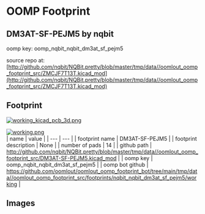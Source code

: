 # OOMP Footprint  
## DM3AT-SF-PEJM5  by nqbit  
  
oomp key: oomp_nqbit_nqbit_dm3at_sf_pejm5  
  
source repo at: [http://github.com/nqbit/NQBit.pretty/blob/master/tmp/data//oomlout_oomp_footprint_src/ZMCJF7T13T.kicad_mod](http://github.com/nqbit/NQBit.pretty/blob/master/tmp/data//oomlout_oomp_footprint_src/ZMCJF7T13T.kicad_mod)  
## Footprint  
  
[![working_kicad_pcb_3d.png](working_kicad_pcb_3d_600.png)](working_kicad_pcb_3d.png)  
  
[![working.png](working_600.png)](working.png)  
| name | value | 
| --- | --- | 
| footprint name | DM3AT-SF-PEJM5 | 
| footprint description | None | 
| number of pads | 14 | 
| github path | http://github.com/nqbit/NQBit.pretty/blob/master/tmp/data//oomlout_oomp_footprint_src/DM3AT-SF-PEJM5.kicad_mod | 
| oomp key | oomp_nqbit_nqbit_dm3at_sf_pejm5 | 
| oomp bot github | https://github.com/oomlout/oomlout_oomp_footprint_bot/tree/main/tmp/data//oomlout_oomp_footprint_src/footprints/nqbit_nqbit_dm3at_sf_pejm5/working | 
## Images  
